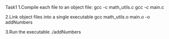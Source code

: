 Task1
1.Compile each file to an object file:
    gcc -c math_utils.c
    gcc -c main.c

2.Link object files into a single executable
    gcc math_utils.o main.o -o addNumbers

3.Run the executable 
    ./addNumbers

